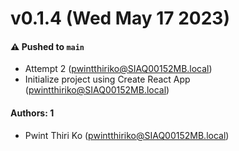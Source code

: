 # v0.1.4 (Wed May 17 2023)

#### ⚠️ Pushed to `main`

- Attempt 2 (pwintthiriko@SIAQ00152MB.local)
- Initialize project using Create React App (pwintthiriko@SIAQ00152MB.local)

#### Authors: 1

- Pwint Thiri Ko (pwintthiriko@SIAQ00152MB.local)
